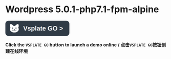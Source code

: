 # Wordpress 5.0.1-php7.1-fpm-alpine

<a href="https://www.vsplate.com/?docker-compose=https://github.com/vsplate/dcenvs/wordpress/5.0.1-php7.1-fpm-alpine"><img alt="VSPLATE GO" src="https://raw.githubusercontent.com/vsplate/images/master/vsgo_btn.png" width="200px"></a>

**Click the `VSPLATE GO` button to launch a demo online / 点击`VSPLATE GO`按钮创建在线环境**